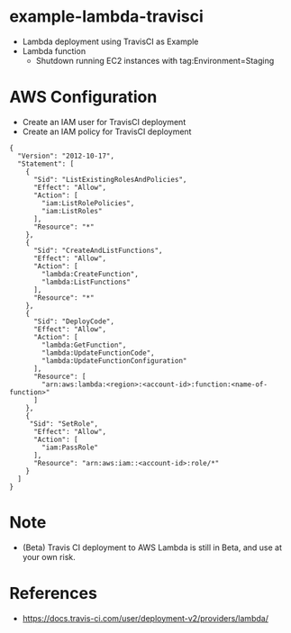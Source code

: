 # example-lambda-travisci
* Lambda deployment using TravisCI as Example
* Lambda function
  * Shutdown running EC2 instances with tag:Environment=Staging

# AWS Configuration
* Create an IAM user for TravisCI deployment
* Create an IAM policy for TravisCI deployment
```
{
  "Version": "2012-10-17",
  "Statement": [
    {
      "Sid": "ListExistingRolesAndPolicies",
      "Effect": "Allow",
      "Action": [
        "iam:ListRolePolicies",
        "iam:ListRoles"
      ],
      "Resource": "*"
    },
    {
      "Sid": "CreateAndListFunctions",
      "Effect": "Allow",
      "Action": [
        "lambda:CreateFunction",
        "lambda:ListFunctions"
      ],
      "Resource": "*"
    },
    {
      "Sid": "DeployCode",
      "Effect": "Allow",
      "Action": [
        "lambda:GetFunction",
        "lambda:UpdateFunctionCode",
        "lambda:UpdateFunctionConfiguration"
      ],
      "Resource": [
        "arn:aws:lambda:<region>:<account-id>:function:<name-of-function>"
      ]
    },
    {
     "Sid": "SetRole",
      "Effect": "Allow",
      "Action": [
        "iam:PassRole"
      ],
      "Resource": "arn:aws:iam::<account-id>:role/*"
    }
  ]
}
```

# Note
* (Beta) Travis CI deployment to AWS Lambda is still in Beta, and use at your own risk.

# References
* https://docs.travis-ci.com/user/deployment-v2/providers/lambda/
